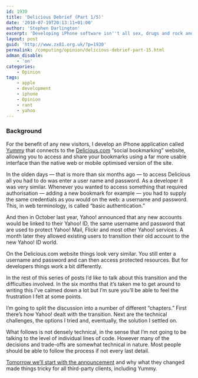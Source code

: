 ```yaml
---
id: 1930
title: 'Delicious Debrief (Part 1/5)'
date: '2010-07-19T20:13:11+01:00'
author: 'Stephen Darlington'
excerpt: 'Developing iPhone software isn''t all sex, drugs and rock and roll. Sometime you have to make difficult changes because of things outside your control. Here is part one of my story from late last year.'
layout: post
guid: 'http://www.zx81.org.uk/?p=1930'
permalink: /computing/opinion/delicious-debrief-part-15.html
adman_disable:
    - 'on'
categories:
    - Opinion
tags:
    - apple
    - development
    - iphone
    - Opinion
    - rant
    - yahoo
---
```


### Background

For the benefit of any new visitors, I develop an iPhone application called [Yummy](http://www.yummyapp.com/) that connects to the [Delicious.com](http://delicious.com/) “social bookmarking” website, allowing you to access and share your bookmarks using a far more usable interface than the native web or mobile optimised version of the site.

In the olden days — that is more than six months ago — to access Delicious all you had to do was enter a user name and password. As a developer it was very similar. Whenever you wanted to access something that required authorisation — adding a new bookmark for example — you had to supply the same credentials as you would on the web: a username and password. This, in web terminology, is called “basic authentication.”

And then in October last year, Yahoo! announced that any new accounts would be linked to their Yahoo! ID, the same username and password that are used to protect Yahoo! Mail, Flickr and most other Yahoo! services. A month later they allowed existing users to transition their old account to the new Yahoo! ID world.

On the Delicious.com website things look very similar. You still enter a username and password and can then access protected resources. But for developers things work a bit differently.

In the rest of this series of posts I’d like to talk about this transition and the difficulties involved. In the six months that it’s taken me to get around to writing this I’ve calmed down a lot but I’m sure you’ll be able to feel the frustration I felt at some points.

I’m going to split the discussion into a number of different “chapters.” First there’s how Yahoo! dealt with the transition. Next are the technical challenges, the options I tried and, eventually, the solution I settled on.

What follows is not densely technical, in the sense that I’m not going to be talking to the level of individual lines of code. However many of the decisions and trade-offs are somewhat technical in nature. Most people should be able to follow the process if not every last detail.

[Tomorrow we’ll start with the announcement](http://www.zx81.org.uk/computing/opinion/delicious-debrief-2.html) and why what they changed made things tricky for all third-party clients, including Yummy.